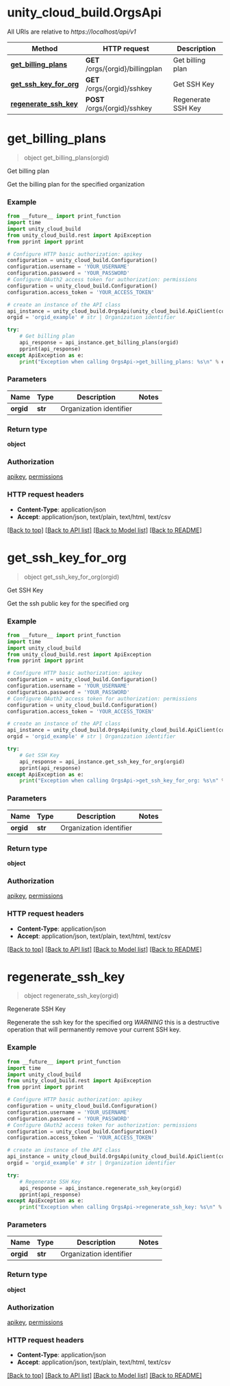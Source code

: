 # unity_cloud_build.OrgsApi

All URIs are relative to *https://localhost/api/v1*

Method | HTTP request | Description
------------- | ------------- | -------------
[**get_billing_plans**](OrgsApi.md#get_billing_plans) | **GET** /orgs/{orgid}/billingplan | Get billing plan
[**get_ssh_key_for_org**](OrgsApi.md#get_ssh_key_for_org) | **GET** /orgs/{orgid}/sshkey | Get SSH Key
[**regenerate_ssh_key**](OrgsApi.md#regenerate_ssh_key) | **POST** /orgs/{orgid}/sshkey | Regenerate SSH Key


# **get_billing_plans**
> object get_billing_plans(orgid)

Get billing plan

Get the billing plan for the specified organization

### Example
```python
from __future__ import print_function
import time
import unity_cloud_build
from unity_cloud_build.rest import ApiException
from pprint import pprint

# Configure HTTP basic authorization: apikey
configuration = unity_cloud_build.Configuration()
configuration.username = 'YOUR_USERNAME'
configuration.password = 'YOUR_PASSWORD'
# Configure OAuth2 access token for authorization: permissions
configuration = unity_cloud_build.Configuration()
configuration.access_token = 'YOUR_ACCESS_TOKEN'

# create an instance of the API class
api_instance = unity_cloud_build.OrgsApi(unity_cloud_build.ApiClient(configuration))
orgid = 'orgid_example' # str | Organization identifier

try:
    # Get billing plan
    api_response = api_instance.get_billing_plans(orgid)
    pprint(api_response)
except ApiException as e:
    print("Exception when calling OrgsApi->get_billing_plans: %s\n" % e)
```

### Parameters

Name | Type | Description  | Notes
------------- | ------------- | ------------- | -------------
 **orgid** | **str**| Organization identifier | 

### Return type

**object**

### Authorization

[apikey](../README.md#apikey), [permissions](../README.md#permissions)

### HTTP request headers

 - **Content-Type**: application/json
 - **Accept**: application/json, text/plain, text/html, text/csv

[[Back to top]](#) [[Back to API list]](../README.md#documentation-for-api-endpoints) [[Back to Model list]](../README.md#documentation-for-models) [[Back to README]](../README.md)

# **get_ssh_key_for_org**
> object get_ssh_key_for_org(orgid)

Get SSH Key

Get the ssh public key for the specified org

### Example
```python
from __future__ import print_function
import time
import unity_cloud_build
from unity_cloud_build.rest import ApiException
from pprint import pprint

# Configure HTTP basic authorization: apikey
configuration = unity_cloud_build.Configuration()
configuration.username = 'YOUR_USERNAME'
configuration.password = 'YOUR_PASSWORD'
# Configure OAuth2 access token for authorization: permissions
configuration = unity_cloud_build.Configuration()
configuration.access_token = 'YOUR_ACCESS_TOKEN'

# create an instance of the API class
api_instance = unity_cloud_build.OrgsApi(unity_cloud_build.ApiClient(configuration))
orgid = 'orgid_example' # str | Organization identifier

try:
    # Get SSH Key
    api_response = api_instance.get_ssh_key_for_org(orgid)
    pprint(api_response)
except ApiException as e:
    print("Exception when calling OrgsApi->get_ssh_key_for_org: %s\n" % e)
```

### Parameters

Name | Type | Description  | Notes
------------- | ------------- | ------------- | -------------
 **orgid** | **str**| Organization identifier | 

### Return type

**object**

### Authorization

[apikey](../README.md#apikey), [permissions](../README.md#permissions)

### HTTP request headers

 - **Content-Type**: application/json
 - **Accept**: application/json, text/plain, text/html, text/csv

[[Back to top]](#) [[Back to API list]](../README.md#documentation-for-api-endpoints) [[Back to Model list]](../README.md#documentation-for-models) [[Back to README]](../README.md)

# **regenerate_ssh_key**
> object regenerate_ssh_key(orgid)

Regenerate SSH Key

Regenerate the ssh key for the specified org *WARNING* this is a destructive operation that will permanently remove your current SSH key.

### Example
```python
from __future__ import print_function
import time
import unity_cloud_build
from unity_cloud_build.rest import ApiException
from pprint import pprint

# Configure HTTP basic authorization: apikey
configuration = unity_cloud_build.Configuration()
configuration.username = 'YOUR_USERNAME'
configuration.password = 'YOUR_PASSWORD'
# Configure OAuth2 access token for authorization: permissions
configuration = unity_cloud_build.Configuration()
configuration.access_token = 'YOUR_ACCESS_TOKEN'

# create an instance of the API class
api_instance = unity_cloud_build.OrgsApi(unity_cloud_build.ApiClient(configuration))
orgid = 'orgid_example' # str | Organization identifier

try:
    # Regenerate SSH Key
    api_response = api_instance.regenerate_ssh_key(orgid)
    pprint(api_response)
except ApiException as e:
    print("Exception when calling OrgsApi->regenerate_ssh_key: %s\n" % e)
```

### Parameters

Name | Type | Description  | Notes
------------- | ------------- | ------------- | -------------
 **orgid** | **str**| Organization identifier | 

### Return type

**object**

### Authorization

[apikey](../README.md#apikey), [permissions](../README.md#permissions)

### HTTP request headers

 - **Content-Type**: application/json
 - **Accept**: application/json, text/plain, text/html, text/csv

[[Back to top]](#) [[Back to API list]](../README.md#documentation-for-api-endpoints) [[Back to Model list]](../README.md#documentation-for-models) [[Back to README]](../README.md)

